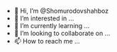 - 👋 Hi, I’m @Shomurodovshahboz
- 👀 I’m interested in ...
- 🌱 I’m currently learning ...
- 💞️ I’m looking to collaborate on ...
- 📫 How to reach me ...

<!---
Shomurodovshahboz/Shomurodovshahboz is a ✨ special ✨ repository because its `README.md` (this file) appears on your GitHub profile.
You can click the Preview link to take a look at your changes.
--->
